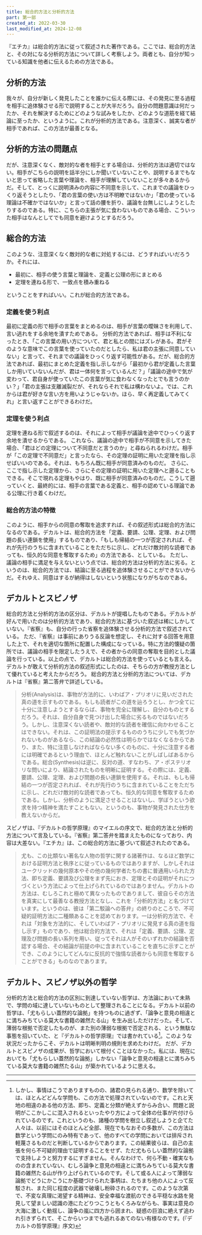 ```yaml
---
title: 総合的方法と分析的方法
part: 第一部
created_at: 2022-03-30
last_modified_at: 2024-12-08
---
```

『エチカ』は総合的方法に従って叙述された著作である。ここでは、総合的方法と、その対になる分析的方法について詳しく考察しよう。両者とも、自分が知っている知識を他者に伝えるための方法である。

## 分析的方法

我々が、自分が新しく発見したことを誰かに伝える際には、その発見に至る過程を相手に追体験させる形で説明することが大半だろう。自分の問題意識は何だったか、それを解決するためにどのような試みをしたか、どのような道筋を経て結論に至ったか、というように。これが分析的方法である。注意深く、誠実な者が相手であれば、この方法が最善となる。

## 分析的方法の問題点

だが、注意深くなく、敵対的な者を相手とする場合は、分析的方法は適切ではない。相手がこちらの説明を話半分にしか聞いていないことや、説明するまでもないと思って省略した言葉や理論を、相手が理解していないことが多々あるからだ。そして、とっくに説明済みの内容に不同意を示して、これまでの議論をひっくり返そうとしたり、「君の言葉の使い方は不明瞭ではないか」「君の使っている理論は不確かではないか」と言って話の腰を折り、議論を台無しにしようとしたりするのである。特に、こちらの主張が気に食わないものである場合、こういった相手はなんとしてでも同意を避けようとするだろう。

## 総合的方法

このような、注意深くなく敵対的な者に対処するには、どうすればいいだろうか。それには、

- 最初に、相手の使う言葉と理論を、定義と公理の形にまとめる
- 定理を連ねる形で、一致点を積み重ねる

ということをすればいい。これが総合的方法である。

### 定義を使う利点

最初に定義の形で相手の言葉をまとめるのは、相手が言葉の曖昧さを利用して、言い逃れをする余地を潰すためである。
分析的方法であれば、相手は不利になったとき、「この言葉の用い方について、君と私との間にはズレがある。君がそのような意味でこの言葉を使っていたのだとしたら、私は君の主張に同意していない」と言って、それまでの議論をひっくり返す可能性がある。だが、総合的方法であれば、最初にまとめた定義を指し示しながら「最初から君が定義した言葉しか用いていないんだが、君は一体何を言っているんだ？」「議論の途中で気が変わって、君自身が使っていたこの言葉が気に食わなくなったとでも言うのかい？」「君の主張は支離滅裂だが、それならそれで私は構わないよ。では、これからは君が好きな言い方を用いようじゃないか。ほら、早く再定義してみてくれ」と言い返すことができるわけだ。

### 定理を使う利点

定理を連ねる形で叙述するのは、それによって相手が議論を途中でひっくり返す余地を潰せるからである。
これなら、議論の途中で相手が不同意を示してきた場合、「君はどの定理について不同意だと言うのか」と尋ねられるわけだ。相手が「この定理で不同意だ」と言ったなら、その定理の証明に用いた定理を指し示せばいいのである。それは、もちろん既に相手が同意済みのものだ。
さらに、ここで指し示した定理から、さらにその定理の証明に用いた定理へと遡ることもできる。そこで現れる定理もやはり、既に相手が同意済みのものだ。こうして遡っていくと、最終的には、相手の言葉である定義と、相手の認めている理論である公理に行き着くわけだ。

### 総合的方法の特徴

このように、相手からの同意の奪取を追求すれば、その叙述形式は総合的方法になるのである。デカルトは、総合的方法を「定義、要請、公理、定理、および問題の長い連鎖を使用」するものであり、「もしも帰結の一つが否定されれば、それが先行のうちに含まれていることをただちに示し、どれだけ敵対的な読者であっても、恒久的な同意を奪取するため」の方法である、としている。
ただし、議論の相手に満足を与えないという点では、総合的方法は分析的方法に劣る。というのは、総合的方法では、結論に至る過程を追体験させることができないからだ。それゆえ、同意はするが納得はしないという状態になりがちなのである。

## デカルトとスピノザ

総合的方法と分析的方法の区分は、デカルトが提唱したものである。デカルトが好んで用いたのは分析的方法であり、総合的方法に基づいた叙述は稀にしかしていない。『省察』も、自分の行った省察を追体験させる分析的方法で叙述されている。
ただ、『省察』は事前にありうる反論を想定し、それに対する回答を用意した上で、それを適切な箇所に配置した構成になっている。特に方法的懐疑の箇所では、議論の相手を限定したうえで、その者からの同意の奪取を目的とした議論を行っている。以上の点で、デカルトは総合的方法を使っているとも言える。デカルトが敢えて分析的方法の叙述形式にしたのは、そちらの方が教授方法として優れていると考えたからだろう。
総合的方法と分析的方法については、デカルトは『省察』第二答弁で詳述している。

>分析(Analysis)は、事物が方法的に、いわばア・プリオリに見いだされた真の道を示すものである。もしも読者がこの道を辿ろうとし、かつ全てに十分に注意しようとするならば、事物を完全に理解し、自分のものとするだろう。それは、自分自身で見つけ出した場合に劣るものではないだろう。しかし、注意深くない読者や、敵対的な読者を確信に向かわせることはできない。それは、この証明法の提示するもののうちに少しでも気づかれないものがあるなら、この結論の必然性は明らかではなくなるからであり、また、特に注意しなければならない多くのものに、十分に注意する者には明確であるという理由で、ほとんど触れないことがしばしばあるからである。総合(Synthesis)は逆に、反対の道、すなわち、ア・ポステリオリな問いにより、結論されたものを明晰に証明する。その際には、定義、要請、公理、定理、および問題の長い連鎖を使用する。それは、もしも帰結の一つが否定されれば、それが先行のうちに含まれていることをただちに示し、どれだけ敵対的な読者であっても、恒久的な同意を奪取するためである。しかし、分析のように満足させることはないし、学ぼうという欲求を持つ精神を満たすこともない。というのも、事物が発見された仕方を教えないからだ。

スピノザは、『デカルトの哲学原理』のマイエルの序文で、総合的方法と分析的方法について言及している。『省察』第二答弁を踏まえたものになっており、内容は大差ない。『エチカ』は、この総合的方法に基づいて叙述されたのである。

>尤も、この比類ない著名な人物の哲学に関する諸著作は、なるほど数学における証明方法と秩序とに従っているものではありますが、しかしそれはユークリッドの幾何原本やその他の幾何学者たちの書に普通用いられた方法、即ち定義、要請及び公理をまず先におき、定理とその証明がそれにつづくという方法によって仕上げられているのではありません。デカルトの方法は、むしろこれと極めて異なったものでありまして、彼自らその方法を真実にして最善なる教授方法となし、これを「分析的方法」と名づけています。というのは、彼は「第二駁論への答弁」の終りのところで、不可疑的証明方法に二種類あることを認めております。一は分析的方法で、それは「対象を方法的に、そしていわばア・プリオリに発見する真の道を指し示す」ものであり、他は総合的方法で、それは「定義、要請、公理、定理及び問題の長い系列を用い、従ってそれは人がそのいずれかの結論を否認する場合、その結論が前提の中に含まれていることを直ちに示すことができ、このようにしてどんなに反抗的で強情な読者からも同意を奪取することができる」ものなのであります。

## デカルト、スピノザ以外の哲学

分析的方法と総合的方法の区別に到達していない哲学は、方法論において未熟で、学問の域に達していないものとして整理されることになる。デカルト以前の哲学は、「尤もらしい蓋然的な論拠」を持つものに過ぎず、「論争と意見の相違とに満ちみちている莫大な書籍の雑然たる山」を生み出しただけだった。そして、薄弱な根拠で否定したものが、また別の薄弱な根拠で否定される、という無駄な事態を招いていた、と『デカルトの哲学原理』では書かれている[^ref1]。このような状況だったからこそ、デカルトは明晰判明の規則を求めたわけだ。
だが、デカルトとスピノザの成果が、哲学において根付くことはなかった。私には、現在においても「尤もらしい蓋然的な論拠」しかない「論争と意見の相違とに満ちみちている莫大な書籍の雑然たる山」が築かれているように思える。

[^ref1]:しかし、事情はこうでありますものの、諸君の見られる通り、数学を除いては、ほとんどどんな学問も、この方法で処理されていないのです。これと天地の相違のある他の方法、即ち、定義と分類が絶えずからみ合い、問題と説明がここかしこに混入されるといったやり方によって全体の仕事が片付けられているのです。これというのも、諸種の学問を樹立し叙述しようと企てた人々は、以前にはそのほとんど全部、現在でもなおその多数が、この方法は数学という学問にのみ特有であって、他のすべての学問においては排斥され軽蔑さるものだと判断しているからであります。この結果彼らは、自己の主張を何ら不可疑的理由で証明することをせず、ただ尤もらしい蓋然的な論拠で支持しようと努力するにすぎません。そんなわけで、何ら不動・確実なものの含まれていない、むしろ論争と意見の相違とに満ちみちている莫大な書籍の雑然たる山が作り上げられているのです。そして或る人によって薄弱な論拠でどうにかこうにか基礎づけられた事柄は、たちまち他の人によって反駁され、また同じ程度の武器で破壊し粉砕されるのです。このような次第で、不変な真理に渇望する精神は、安全幸福な渡航のできる平穏な水路を発見して望ましい認識の港にたどりつこうともくろみながらも、事実は意見の大海に激しく動揺し、論争の嵐に四方から囲まれ、疑惑の巨浪に絶えず追われ引きずられて、そこからいつまでも逃れるあてのない有様なのです。(『デカルトの哲学原理』序文)

---
